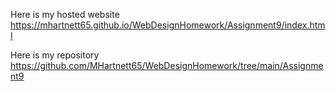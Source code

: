 Here is my hosted website 
https://mhartnett65.github.io/WebDesignHomework/Assignment9/index.html

Here is my repository 
https://github.com/MHartnett65/WebDesignHomework/tree/main/Assignment9

